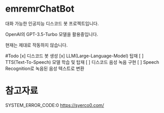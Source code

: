 # emremrChatBot

대화 가능한 인공지능 디스코드 봇 프로젝트입니다.

OpenAI의 GPT-3.5-Turbo 모델을 활용중입니다.

현재는 제대로 작동하지 않습니다.

#Todo
[x] 디스코드 봇 생성
[x] LLM(Large-Language-Model) 탑재
[ ] TTS(Text-To-Speech) 모델 학습 및 탑재
[ ] 디스코드 음성 녹음 구현
[ ] Speech Recognition로 녹음된 음성 텍스트로 변환

# 참고자료
SYSTEM_ERROR_CODE:0 https://syerco0.com/
